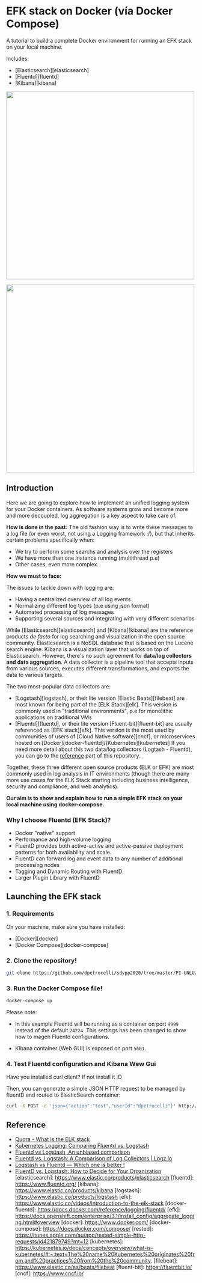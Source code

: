 # EFK stack on Docker (vía Docker Compose)

A tutorial to build a complete Docker environment for running an EFK stack on your local machine.

Includes:

- [Elasticsearch][elasticsearch]
- [Fluentd][fluentd]
- [Kibana][kibana]
<p align="left"> <img src="https://repository-images.githubusercontent.com/216833591/46ad5000-f521-11e9-9a77-9add70bac3c2" width="500"/> </p> 


<p align="left"> <img src="https://www.fluentd.org/assets/img/recipes/fluentd_docker.png" width="500"/> </p> 

## Introduction

Here we are going to explore how to implement an unified logging system for your Docker containers. As software systems grow and become more and more decoupled, log aggregation is a key aspect to take care of. 

**How is done in the past:**
The old fashion way is to write these messages to a log file (or even worst, not using a Logging framework :/), but that inherits certain problems specifically when:
* We try to perform some searchs and analysis over the registers
* We have more than one instance running (multithread p.e)
* Other cases, even more complex.

**How we must to face:**

The issues to tackle down with logging are:

- Having a centralized overview of all log events
- Normalizing different log types (p.e using json format)
- Automated processing of log messages
- Supporting several sources and integrating with very different scenarios 

While [Elasticsearch][elasticsearch] and [Kibana][kibana] are the reference products *de facto* for log searching and visualization in the open source community. Elasticsearch is a NoSQL database that is based on the Lucene search engine. Kibana is a visualization layer that works on top of Elasticsearch. However, there's no such agreement for **data/log collectors and data aggregation**. A data collector is a pipeline tool that accepts inputs from various sources, executes different transformations, and exports the data to various targets.

The two most-popular data collectors are:

- [Logstash][logstash], or their lite version [Elastic Beats][filebeat] are most known for being part of the [ELK Stack][elk]. This version is commonly used in "traditional environments", p.e for monolithic applications on traditional VMs
- [Fluentd][fluentd], or their lite version [Fluent-bit][fluent-bit] are usually referenced as [EFK stack][efk]. This version is the most used by communities of users of [Cloud Native software][cncf], or microservices  hosted on [Docker][docker-fluentd]/[Kubernetes][kubernetes]
If you need more detail about this two data/log collectors (Logtash - Fluentd), you can go to the [reference](#reference) part of this repository. 

Together, these three different open source products (ELK or EFK) are most commonly used in log analysis in IT environments (though there are many more use cases for the ELK Stack starting including business intelligence, security and compliance, and web analytics).


**Our aim is to show and explain how to run a simple EFK stack on your local machine using docker-compose.**

### Why I choose Fluentd (EFK Stack)?
- Docker "native" support
- Performance and high-volume logging
- FluentD provides both active-active and active-passive deployment patterns for both availability and scale.
- FluentD can forward log and event data to any number of additional processing nodes
- Tagging and Dynamic Routing with FluentD
- Larger Plugin Library with FluentD

## Launching the EFK stack

### 1. Requirements

On your machine, make sure you have installed:

- [Docker][docker]
- [Docker Compose][docker-compose]

### 2. Clone the repository!

```bash
git clone https://github.com/dpetrocelli/sdypp2020/tree/master/PI-UNLU/Clase6/elastic2
```

### 3. Run the Docker Compose file!
```bash
docker-compose up
```

Please note: 
* In this example Fluentd will be running as a container on port `9999` instead of the default `24224`.
This settings has been changed to show how to magen Fluentd configurations.

* Kibana container (Web GUI) is exposed on port `5601`.

### 4. Test Fluentd configuration and Kibana Wew Gui 

Have you installed curl client? If not install it :D 

Then, you can generate a simple JSON HTTP request to be managed by fluentD and routed to ElasticSearch container:

```bash
curl -X POST -d 'json={"action":"test","userId":"dpetrocelli"}' http://localhost:9999/dpetrocelli/testSite
```

## Reference

- [Quora - What is the ELK stack](https://www.quora.com/What-is-the-ELK-stack)
- [Kubernetes Logging: Comparing Fluentd vs. Logstash](https://platform9.com/blog/kubernetes-logging-comparing-fluentd-vs-logstash/#:~:text=The%20components%20for%20log%20parsing,and%20more%20prone%20to%20errors.)
- [Fluentd vs Logstash, An unbiased comparison](https://techstricks.com/fluentd-vs-logstash/)
- [Fluentd vs. Logstash: A Comparison of Log Collectors | Logz.io](https://logz.io/blog/fluentd-logstash/)
- [Logstash vs Fluentd — Which one is better !](https://medium.com/techmanyu/logstash-vs-fluentd-which-one-is-better-adaaba45021b)
- [FluentD vs. Logstash: How to Decide for Your Organization](https://www.openlogic.com/blog/fluentd-vs-logstash#:~:text=FluentD%20and%20Logstash%20are%20both,offers%20better%20performance%20than%20Logstash.)
[elasticsearch]: https://www.elastic.co/products/elasticsearch
[fluentd]: https://www.fluentd.org/
[kibana]: https://www.elastic.co/products/kibana
[logstash]: https://www.elastic.co/products/logstash
[elk]: https://www.elastic.co/videos/introduction-to-the-elk-stack
[docker-fluentd]: https://docs.docker.com/reference/logging/fluentd/
[efk]: https://docs.openshift.com/enterprise/3.1/install_config/aggregate_logging.html#overview
[docker]: https://www.docker.com/
[docker-compose]: https://docs.docker.com/compose/
[rested]: https://itunes.apple.com/au/app/rested-simple-http-requests/id421879749?mt=12
[kubernetes]: https://kubernetes.io/docs/concepts/overview/what-is-kubernetes/#:~:text=The%20name%20Kubernetes%20originates%20from,and%20practices%20from%20the%20community.
[filebeat]: https://www.elastic.co/es/beats/filebeat
[fluent-bit]: https://fluentbit.io/
[cncf]: https://www.cncf.io/